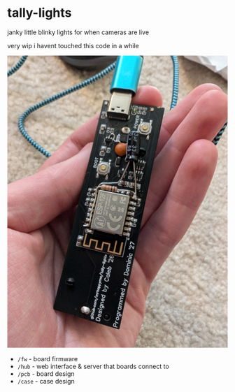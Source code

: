 # tally-lights

janky little blinky lights for when cameras are live

very wip i havent touched this code in a while

![alt text](./1.jpg)

- `/fw` - board firmware
- `/hub` - web interface & server that boards connect to
- `/pcb` - board design
- `/case` - case design
